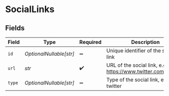 # SocialLinks


## Fields

| Field                                                        | Type                                                         | Required                                                     | Description                                                  | Example                                                      |
| ------------------------------------------------------------ | ------------------------------------------------------------ | ------------------------------------------------------------ | ------------------------------------------------------------ | ------------------------------------------------------------ |
| `id`                                                         | *OptionalNullable[str]*                                      | :heavy_minus_sign:                                           | Unique identifier of the social link                         | 12345                                                        |
| `url`                                                        | *str*                                                        | :heavy_check_mark:                                           | URL of the social link, e.g. https://www.twitter.com/apideck | https://www.twitter.com/apideck                              |
| `type`                                                       | *OptionalNullable[str]*                                      | :heavy_minus_sign:                                           | Type of the social link, e.g. twitter                        | twitter                                                      |